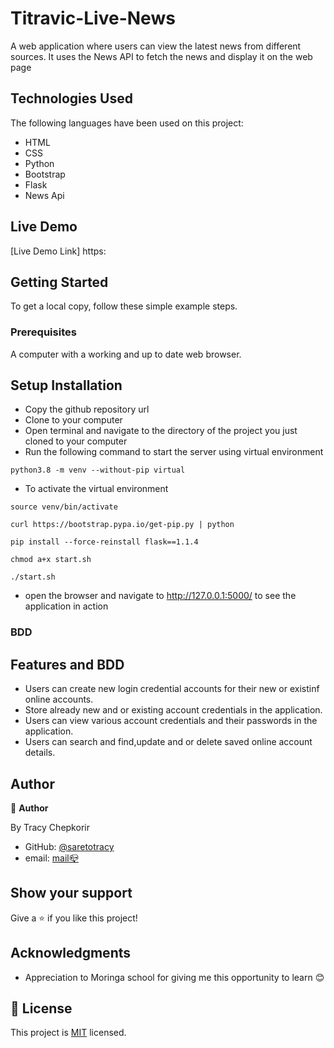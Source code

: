 # Titravic-Live-News


A web application where users can view the latest news from different sources. It uses the News API to fetch the news and display it on the web page
 

## Technologies Used

The following languages have been used on this project:

- HTML
- CSS
- Python
- Bootstrap
- Flask
- News Api
## Live Demo

[Live Demo Link] https:


## Getting Started

To get a local copy, follow these simple example steps.

### Prerequisites

A computer with a working and up to date web browser.
## Setup Installation

- Copy the github repository url
- Clone to your computer
- Open terminal and navigate to the directory of the project you just cloned to your computer
- Run the following command to start the server using virtual environment

```
python3.8 -m venv --without-pip virtual
```

- To activate the virtual environment

```
source venv/bin/activate
```

```
curl https://bootstrap.pypa.io/get-pip.py | python
```

```
pip install --force-reinstall flask==1.1.4
```

```
chmod a+x start.sh
```

```
./start.sh
```

- open the browser and navigate to http://127.0.0.1:5000/ to see the application in action

### BDD

## Features and BDD

- Users can create new login credential accounts for their new or existinf online accounts.
- Store already new and or existing account credentials in the application.
- Users can view various account credentials and their passwords in the application.
- Users can search and find,update and or delete saved online account details.

## Author

👤 **Author**

  By Tracy Chepkorir

- GitHub: [@saretotracy](https://github.com/saretotracy)
- email: <a href="mailto:tracychepkorir99@gmailcom"> mail📪</a>




## Show your support

Give a ⭐️ if you like this project!

## Acknowledgments

- Appreciation to  Moringa school for giving me this opportunity to learn 😊

## 📝 License

This project is [MIT](LICENSE) licensed.

